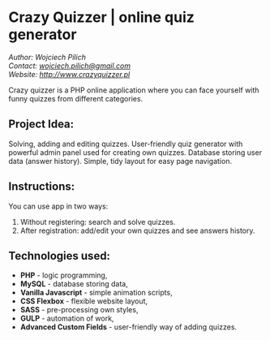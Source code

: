 # Crazy Quizzer | online quiz generator
*Author: Wojciech Pilich* <br>
*Contact: wojciech.pilich@gmail.com* <br>
*Website: *http://www.crazyquizzer.pl**

Crazy quizzer is a PHP online application where you can face yourself with funny quizzes from different categories.

## Project Idea:
Solving, adding and editing quizzes. User-friendly quiz generator with powerful admin panel used for creating own quizzes. Database storing user data (answer history). Simple, tidy layout for easy page navigation. 

## Instructions:
You can use app in two ways:
1. Without registering: search and solve quizzes.
2. After registration: add/edit your own quizzes and see answers history.

## Technologies used:
* **PHP** - logic programming,
* **MySQL** - database storing data,
* **Vanilla Javascript** - simple animation scripts,
* **CSS Flexbox** - flexible website layout,
* **SASS** - pre-processing own styles,
* **GULP** - automation of work,
* **Advanced Custom Fields** - user-friendly way of adding quizzes.


